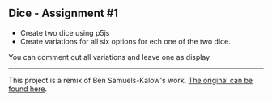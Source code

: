 ## Dice - Assignment #1  

- Create two dice using p5js
- Create variations for all six options for ech one of the two dice.  

You can comment out all variations and leave one as display

---  
This project is a remix of Ben Samuels-Kalow's work. [The original can be found here](http://bsk.education/AP-CSP/unit%201%20%E2%80%93%20algorithms%20and%20p5/2016/09/19/dice.html).  
